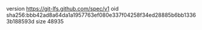 version https://git-lfs.github.com/spec/v1
oid sha256:bbb42ad8a64da1a1957763ef080e337f04258f34ed28885b6bb13363b188593d
size 48935

